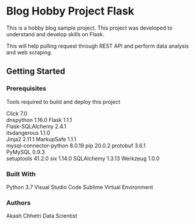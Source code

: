 # Blog Hobby Project Flask

This is a hobby blog sample project. This project was developed to understand and develop skills on Flask. 

This will help pulling request through REST API and perform data analysis and web scraping. 

## Getting Started

### Prerequisites

Tools required to build and deploy this project

Click                  7.0    
dnspython              1.16.0 
Flask                  1.1.1  
Flask-SQLAlchemy       2.4.1  
itsdangerous           1.1.0  
Jinja2                 2.11.1 
MarkupSafe             1.1.1  
mysql-connector-python 8.0.19 
pip                    20.0.2 
protobuf               3.6.1  
PyMySQL                0.9.3  
setuptools             41.2.0 
six                    1.14.0 
SQLAlchemy             1.3.13 
Werkzeug               1.0.0 

### Built With

Python 3.7
Visual Studio Code
Sublime
Virtual Environment

### Authors

Akash Chhetri
Data Scientist

